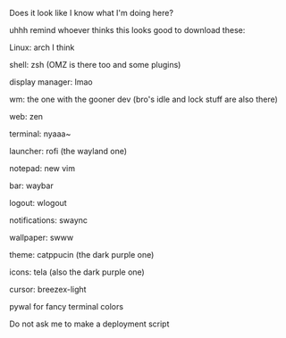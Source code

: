 Does it look like I know what I'm doing here?

uhhh remind whoever thinks this looks good to download these:

  Linux: arch I think

  shell: zsh (OMZ is there too and some plugins)

  display manager: lmao
  
  wm: the one with the gooner dev (bro's idle and lock stuff are also there)

  web: zen

  terminal: nyaaa~

  launcher: rofi (the wayland one)

  notepad: new vim

  bar: waybar

  logout: wlogout

  notifications: swaync

  wallpaper: swww

  theme: catppucin (the dark purple one)

  icons: tela (also the dark purple one)

  cursor: breezex-light

  pywal for fancy terminal colors

Do not ask me to make a deployment script
